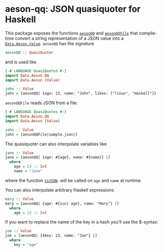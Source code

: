 # aeson-qq: JSON quasiquoter for Haskell

This package exposes the functions
[`aesonQQ`](http://hackage.haskell.org/package/aeson-qq/docs/Data-Aeson-QQ.html#v:aesonQQ)
and [`aesonQQFile`](http://hackage.haskell.org/package/aeson-qq/docs/Data-Aeson-QQ.html#v:aesonQQFile)
that compile-time convert a string representation of a JSON value into a
[`Data.Aeson.Value`](http://hackage.haskell.org/package/aeson-0.7.0.6/docs/Data-Aeson.html#t:Value).
`aesonQQ` has the signature

```haskell ignore
aesonQQ :: QuasiQuoter
```

and is used like

```haskell
{-# LANGUAGE QuasiQuotes #-}
import Data.Aeson.QQ
import Data.Aeson (Value)

john :: Value
john = [aesonQQ| {age: 23, name: "John", likes: ["linux", "Haskell"]} |]
```

`aesonQQFile` reads JSON from a file:

```haskell
{-# LANGUAGE QuasiQuotes #-}
import Data.Aeson.QQ
import Data.Aeson (Value)

john :: Value
john = [aesonQQFile|sample.json|]
```

The quasiquoter can also interpolate variables like

```haskell
jane :: Value
jane = [aesonQQ| {age: #{age}, name: #{name}} |]
  where
    age = 23 :: Int
    name = "Jane"
```

where the function
[`toJSON`](http://hackage.haskell.org/package/aeson-0.7.0.6/docs/Data-Aeson.html#v:toJSON).
will be called on `age` and `name` at runtime.

You can also interpolate arbitrary Haskell expressions:

```haskell
mary :: Value
mary = [aesonQQ| {age: #{succ age}, name: "Mary"} |]
  where
    age = 23 :: Int
```

If you want to replace the name of the key in a hash you'll use the $-syntax:

```haskell
joe :: Value
joe = [aesonQQ| {$key: 23, name: "Joe"} |]
  where
    key = "age"
```
